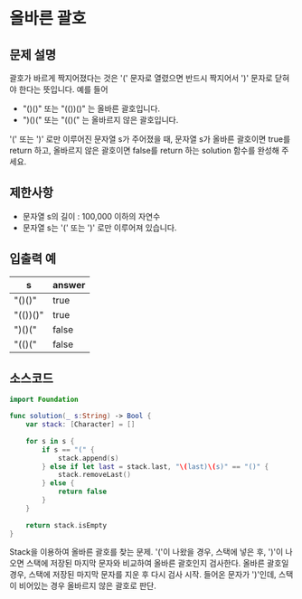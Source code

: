 # 올바른 괄호

## 문제 설명
괄호가 바르게 짝지어졌다는 것은 '(' 문자로 열렸으면 반드시 짝지어서 ')' 문자로 닫혀야 한다는 뜻입니다. 예를 들어

- "()()" 또는 "(())()" 는 올바른 괄호입니다.
- ")()(" 또는 "(()(" 는 올바르지 않은 괄호입니다.

'(' 또는 ')' 로만 이루어진 문자열 s가 주어졌을 때, 문자열 s가 올바른 괄호이면 true를 return 하고, 올바르지 않은 괄호이면 false를 return 하는 solution 함수를 완성해 주세요.

## 제한사항
 - 문자열 s의 길이 : 100,000 이하의 자연수
 - 문자열 s는 '(' 또는 ')' 로만 이루어져 있습니다.

## 입출력 예
|s	|answer|
|---|------|
|"()()"|	true|
|"(())()"|	true|
|")()("	|false|
|"(()("	|false|


## 소스코드
```Swift
import Foundation

func solution(_ s:String) -> Bool {
    var stack: [Character] = []
    
    for s in s {   
        if s == "(" {
            stack.append(s)
        } else if let last = stack.last, "\(last)\(s)" == "()" {
            stack.removeLast()
        } else {
            return false
        }
    }
    
    return stack.isEmpty
}
```
Stack을 이용하여 올바른 괄호를 찾는 문제.
'('이 나왔을 경우, 스택에 넣은 후, ')'이 나오면 스택에 저장된 마지막 문자와 비교하여 올바른 괄호인지 검사한다.
올바른 괄호일 경우, 스택에 저장된 마지막 문자를 지운 후 다시 검사 시작.
들어온 문자가 ')'인데, 스택이 비어있는 경우 올바르지 않은 괄호로 판단.